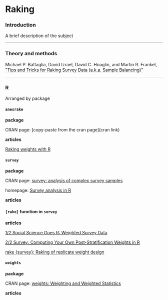 # Raking

### Introduction

A brief description of the subject

---
### Theory and methods

Michael P. Battaglia, David Izrael, David C. Hoaglin, and Martin R. Frankel, ["Tips and Tricks for Raking Survey Data (a.k.a. Sample Balancing)"](http://www.amstat.org/sections/srms/Proceedings/y2004/files/Jsm2004-000074.pdf)

---
### R

Arranged by package

#### `anesrake`

**package**

CRAN page: [copy-paste from the cran page](cran link)

**articles**

[Raking weights with R](http://sdaza.com/survey/2012/08/25/raking/)


#### `survey`

**package**

CRAN page: [survey: analysis of complex survey samples](https://cran.r-project.org/web/packages/survey/index.html)

homepage: [Survey analysis in R](http://r-survey.r-forge.r-project.org/survey/)

**articles**


#### `{rake}` function in `survey`

**articles**

[1/2 Social Science Goes R: Weighted Survey Data](http://tophcito.blogspot.ca/2014/04/social-science-goes-r-weighted-survey.html)

[2/2 Survey: Computing Your Own Post-Stratification Weights in R](http://tophcito.blogspot.ca/2014/04/survey-computing-your-own-post.html)

[rake {survey}: Raking of replicate weight design](http://faculty.washington.edu/tlumley/old-survey/html/rake.html)


#### `weights`

**package**

CRAN page: [weights: Weighting and Weighted Statistics](https://cran.r-project.org/web/packages/weights/index.html)


**articles**


